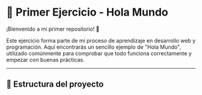 # 🧪 Primer Ejercicio - Hola Mundo

¡Bienvenido a mi primer repositorio! 🚀

Este ejercicio forma parte de mi proceso de aprendizaje en desarrollo web y programación. Aquí encontrarás un sencillo ejemplo de "Hola Mundo", utilizado comúnmente para comprobar que todo funciona correctamente y empezar con buenas prácticas.

---

## 📂 Estructura del proyecto

